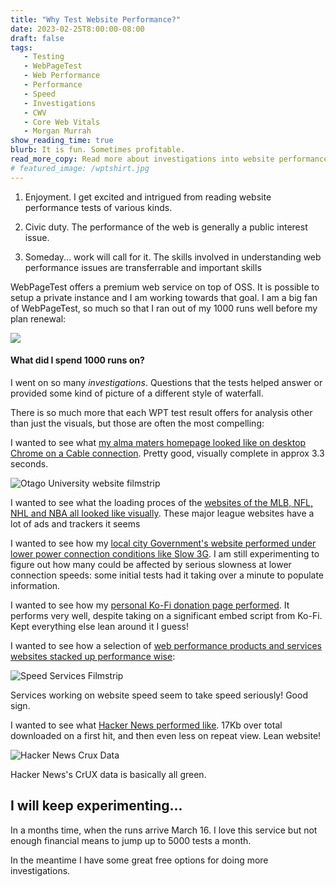 ```yaml
---
title: "Why Test Website Performance?"
date: 2023-02-25T8:00:00-08:00
draft: false
tags: 
   - Testing
   - WebPageTest
   - Web Performance
   - Performance
   - Speed
   - Investigations
   - CWV
   - Core Web Vitals
   - Morgan Murrah
show_reading_time: true
blurb: It is fun. Sometimes profitable.
read_more_copy: Read more about investigations into website performance...
# featured_image: /wptshirt.jpg
---
```


1. Enjoyment. I get excited and intrigued from reading website performance tests of various kinds.

2. Civic duty. The performance of the web is generally a public interest issue.

3. Someday... work will call for it. The skills involved in understanding web performance issues are transferrable and important skills

WebPageTest offers a premium web service on top of OSS. It is possible to setup a private instance and I am working towards that goal. I am a big fan of WebPageTest, so much so that I ran out of my 1000 runs well before my plan renewal:

![](/outofruns.png)

#### What did I spend 1000 runs on?

I went on so many *investigations*. Questions that the tests helped answer or provided some kind of picture of a different style of waterfall. 

There is so much more that each WPT test result offers for analysis other than just the visuals, but those are often the most compelling:

I wanted to see what [my alma maters homepage looked like on desktop Chrome on a Cable connection](https://www.webpagetest.org/result/230219_BiDcNS_30X/). Pretty good, visually complete in approx 3.3 seconds.

![Otago University website filmstrip](/otago.gif)

I wanted to see what the loading proces of the [websites of the MLB, NFL, NHL and NBA all looked like visually](https://www.webpagetest.org/video/compare.php?tests=230222_AiDcVC_4FC,230222_AiDcW6_4FA,230222_AiDcFJ_4F9,230222_AiDc70_4F8).   These major league websites have a lot of ads and trackers it seems

I wanted to see how my [local city Government's website performed under lower power connection conditions like Slow 3G](https://www.webpagetest.org/video/compare.php?tests=230223_AiDc9Y_H1K,230223_AiDcCG_H0T,230223_BiDc6F_GVM,230223_BiDcWR_E3Z). I am still experimenting to figure out how many could be affected by serious slowness at lower connection speeds: some initial tests had it taking over a minute to populate information.

I wanted to see how my [personal Ko-Fi donation page performed](https://www.webpagetest.org/result/230223_BiDc4D_4KB/). It performs very well, despite taking on a significant embed script from Ko-Fi. Kept everything else lean around it I guess!

I wanted to see how a selection of [web performance products and services websites stacked up performance wise](https://www.webpagetest.org/video/compare.php?tests=230221_AiDcZS_80Y,230221_AiDc4P_80X,230221_AiDcE2_80W,230221_AiDc29_80T,230221_AiDcEJ_80R,230221_AiDcZ8_80P):

![Speed Services Filmstrip](/speed-services.gif)

Services working on website speed seem to take speed seriously! Good sign.

I wanted to see what [Hacker News performed like](https://www.webpagetest.org/result/230221_AiDcSW_6JV/). 17Kb over total downloaded on a first hit, and then even less on repeat view. Lean website!

![Hacker News Crux Data](/crux-hacker-news.png)

Hacker News's CrUX data is basically all green. 

## I will keep experimenting...
    
In a months time, when the runs arrive March 16. I love this service but not enough financial means to jump up to 5000 tests a month. 

In the meantime I have some great free options for doing more investigations. 

